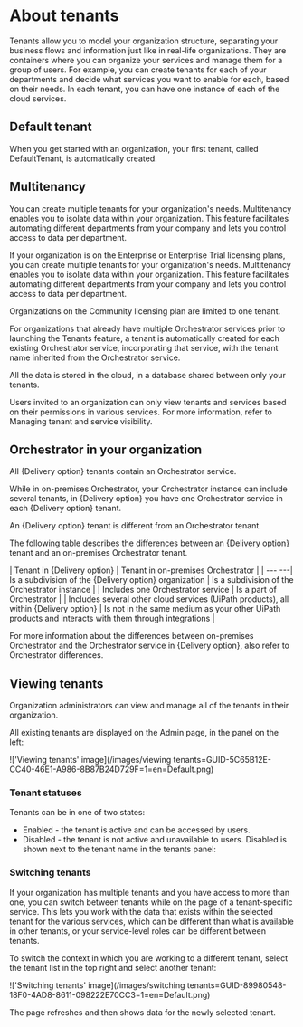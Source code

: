 ﻿# About tenants

Tenants allow you to model your organization structure, separating your business flows and information just like in real-life organizations. They are containers where you can organize your services and manage them for a group of users. For example, you can create tenants for each of your departments and decide what services you want to enable for each, based on their needs. In each tenant, you can have one instance of each of the cloud services.

## Default tenant

When you get started with an organization, your
            first tenant, called DefaultTenant, is automatically created.


## Multitenancy

You can create multiple tenants for your organization's needs. Multitenancy enables you to isolate data within your organization. This feature facilitates automating different departments from your company and lets you control access to data per department.

If your organization is on the Enterprise or Enterprise Trial licensing plans, you can create multiple tenants for your organization's needs. Multitenancy enables you to isolate data within your organization. This feature facilitates automating different departments from your company and lets you control access to data per department.

Organizations on the Community licensing plan are limited to one tenant.

For organizations that already have multiple Orchestrator services prior to launching the Tenants feature, a tenant is automatically created for each existing Orchestrator service, incorporating that service, with the tenant name inherited from the Orchestrator service.

All the data is stored in the cloud, in a database shared between only your tenants.

Users invited to an organization can only view tenants and services based on their permissions in various services. For more information, refer to Managing tenant and service visibility.


## Orchestrator in your organization

All {Delivery option} tenants contain an Orchestrator service.

While in on-premises Orchestrator, your Orchestrator instance can include several tenants, in {Delivery option} you have one Orchestrator service in each {Delivery option} tenant.

An {Delivery option} tenant is different from an Orchestrator tenant.

The following table describes the differences between an {Delivery option} tenant and an on-premises Orchestrator tenant.


| Tenant in {Delivery option} | Tenant in on-premises Orchestrator |
| --- ---| Is a subdivision of the {Delivery option} organization | Is a subdivision of the Orchestrator instance |
| Includes one Orchestrator service | Is a part of Orchestrator |
| Includes several other cloud services (UiPath products), all within {Delivery option} | Is not in the same medium as your other UiPath products and interacts with them through integrations |

For more information about the differences between on-premises Orchestrator and the Orchestrator service in {Delivery option}, also refer to Orchestrator differences.


## Viewing tenants

Organization administrators can view and manage all of the tenants in their organization.

All existing tenants are displayed on the Admin page, in the panel on the left:

!['Viewing tenants' image](/images/viewing tenants=GUID-5C65B12E-CC40-46E1-A986-8B87B24D729F=1=en=Default.png)


### Tenant statuses

Tenants can be in one of two states:

* Enabled - the tenant is active and can be accessed by users.
* Disabled - the tenant is not active and unavailable to users. Disabled is shown next to the tenant name in the tenants panel:


### Switching tenants

If your organization has multiple tenants and you have access to more than one, you can switch between tenants while on the page of a tenant-specific service. This lets you work with the data that exists within the selected tenant for the various services, which can be different than what is available in other tenants, or your service-level roles can be different between tenants.

To switch the context in which you are working to a different tenant, select the tenant list in the top right and select another tenant:

!['Switching tenants' image](/images/switching tenants=GUID-89980548-18F0-4AD8-8611-098222E70CC3=1=en=Default.png)

The page refreshes and then shows data for the newly selected tenant.

